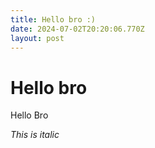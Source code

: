 ```yaml
---
title: Hello bro :)
date: 2024-07-02T20:20:06.770Z
layout: post
---
```

# Hello bro

Hello Bro

*This is italic*

